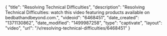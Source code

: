 {
    "title": "Resolving Technical Difficulties",
    "description": "Resolving Technical Difficulties: watch this video featuring products available on bedbathandbeyond.com.",
    "videoid": "6468451",
    "date_created": "1371130862",
    "date_modified": "1499987258",
    "type": "captivate",
    "layout": "video",
    "url": "\/v\/resolving-technical-difficulties\/6468451"
}